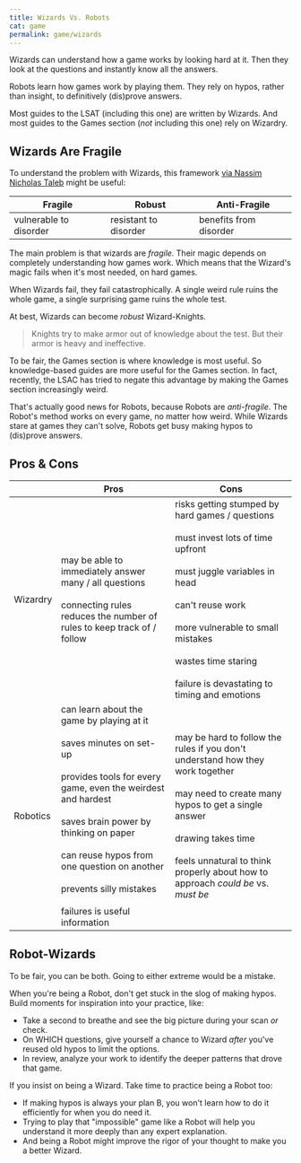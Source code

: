 ```yaml
---
title: Wizards Vs. Robots
cat: game
permalink: game/wizards
---
```


Wizards can understand how a game works by looking hard at it. Then they look at the questions and instantly know all the answers.

Robots learn how games work by playing them. They rely on hypos, rather than insight, to definitively (dis)prove answers.

Most guides to the LSAT (including this one) are written by Wizards. And most guides to the Games section (*not* including this one) rely on Wizardry.

## Wizards Are Fragile

To understand the problem with Wizards, this framework [via Nassim Nicholas Taleb][taleb] might be useful:

Fragile | Robust | Anti-Fragile
-- | -- | --
vulnerable to disorder | resistant to disorder | benefits from disorder

The main problem is that wizards are *fragile*. Their magic depends on completely understanding how games work. Which means that the Wizard's magic fails when it's most needed, on hard games. 

When Wizards fail, they fail catastrophically. A single weird rule ruins the whole game, a single surprising game ruins the whole test.

At best, Wizards can become *robust* Wizard-Knights. 

> Knights try to make armor out of knowledge about the test. But their armor is heavy and ineffective.

To be fair, the Games section is where knowledge is most useful. So knowledge-based guides are more useful for the Games section. In fact, recently, the LSAC has tried to negate this advantage by making the Games section increasingly weird.

That's actually good news for Robots, because Robots are *anti-fragile*. The Robot's method works on every game, no matter how weird. While Wizards stare at games they can't solve, Robots get busy making hypos to (dis)prove answers.

## Pros & Cons

| | Pros | Cons
-- | -- | --
Wizardry | may be able to immediately answer many / all questions <br><br> connecting rules reduces the number of rules to keep track of / follow | risks getting stumped by hard games / questions <br><br> must invest lots of time upfront <br><br> must juggle variables in head <br><br> can't reuse work <br><br> more vulnerable to small mistakes <br><br> wastes time staring <br><br> failure is devastating to timing and emotions
Robotics | can learn about the game by playing at it <br><br> saves minutes on set-up <br><br> provides tools for every game, even the weirdest and hardest <br><br> saves brain power by thinking on paper <br><br> can reuse hypos from one question on another <br><br> prevents silly mistakes <br><br> failures is useful information | may be hard to follow the rules if you don't understand how they work together <br><br> may need to create many hypos to get a single answer <br><br> drawing takes time <br><br> feels unnatural to think properly about how to approach *could be* vs. *must be*

## Robot-Wizards

To be fair, you can be both. Going to either extreme would be a mistake. 

When you're being a Robot, don't get stuck in the slog of making hypos. Build moments for inspiration into your practice, like:

- Take a second to breathe and see the big picture during your scan *or* check.
- On WHICH questions, give yourself a chance to Wizard *after* you've reused old hypos to limit the options.
- In review, analyze your work to identify the deeper patterns that drove that game.

If you insist on being a Wizard. Take time to practice being a Robot too:

- If making hypos is always your plan B, you won't learn how to do it efficiently for when you do need it.
- Trying to play that "impossible" game like a Robot will help you understand it more deeply than any expert explanation.
- And being a Robot might improve the rigor of your thought to make you a better Wizard.

[taleb]: https://fooledbyrandomness.com/
